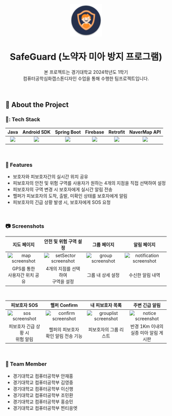 <div align="center">

  <img src="https://github.com/2024-KGU-Advanced-Capstone-Design/safeGuardApp/blob/main/app/src/main/res/mipmap-hdpi/ic_launcher_round.webp" alt="logo" width="100" height="auto" />
  <h1>SafeGuard (노약자 미아 방지 프로그램)</h1>
  
  <p>
    본 프로젝트는 경기대학교 2024학년도 1학기<br>컴퓨터공학심화캡스톤디자인 수업을 통해 수행한 팀프로젝트입니다.
  </p>
  
</div>

<br />
  


## :star2: About the Project


### 📃: Tech Stack
|   Java   |   Android SDK  |  Spring Boot  | Firebase | Retrofit | NaverMap API |
| :------: | :------------: | :-----------: | :------: | :------: | :----------: |
| <img src="java.png" height="100">  | <img src="android.jpeg" height="100"> | <img src="spring.png" height="100"> | <img src="firebase.png" height="100"> | <img src="retrofit.png" height="100"> | <img src="navermap.png" height="100"> |

<br>


### :dart: Features

- 보호자와 피보호자간의 실시간 위치 공유
- 피보호자의 안전 및 위험 구역를 사용자가 원하는 4개의 지점을 직접 선택하여 설정
- 피보호자의 구역 변경 시 보호자에게 실시간 알림 전송
- 핼퍼가 피보호자의 도착, 출발, 미확인 상태를 보호자에게 알림
- 피보호자의 긴급 상황 발생 시, 보호자에게 SOS 요청

<br>


### :camera: Screenshots

|   지도 페이지   |   안전 및 위험 구역 설정   |  그룹 페이지   |  알림 페이지  |
| :-------------: | :-------------------------: | :------------: | :------------: |
| <img src="map.jpg" alt="map screenshot" weight="25%" /> | <img src="setSector.jpg" alt="setSector screenshot" weight="25%" /> | <img src="group.jpg" alt="group screenshot" weight="25%" /> | <img src="notification.png" alt="notification screenshot" weight="25%" /> |
| GPS를 통한<br>사용자간 위치 공유 | 4개의 지점를 선택하여<br>구역을 설정 | 그룹 내 상세 설정 | 수신한 알림 내역  |

<br>

|   피보호자 SOS   |   핼퍼 Confirm   |  내 피보호자 목록  |  주변 긴급 알림  |
| :--------------: | :-------------------------: | :------------: | :------------: |
| <img src="sos.png" alt="sos screenshot" weight="25%" /> | <img src="confirm.png" alt="confirm screenshot" weight="25%" /> | <img src="grouplist.png" alt="grouplist screenshot" weight="25%" /> | <img src="notice.png" alt="notice screenshot" weight="25%" /> |
| 피보호자 긴급 상황 시<br>위험 알림 | 헬퍼의 피보호자<br>확인 알림 전송 기능 | 피보호자의 그룹 리스트 | 반경 1Km 이내의<br>실종 미아 알림 게시판 |

<br>

### :two_men_holding_hands: Team Member
- 경기대학교 컴퓨터공학부 안재홍
- 경기대학교 컴퓨터공학부 김영중
- 경기대학교 컴퓨터공학부 이신행
- 경기대학교 컴퓨터공학부 조민환
- 경기대학교 컴퓨터공학부 홍승민
- 경기대학교 컴퓨터공학부 찐티응엣

  
